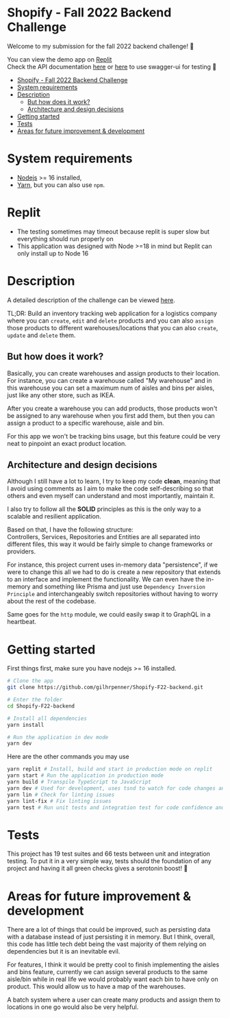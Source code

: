 # Shopify - Fall 2022 Backend Challenge

Welcome to my submission for the fall 2022 backend challenge! 👋

You can view the demo app on [Replit](https://replit.com/@gilhrpenner/Shopify-F22-backend)\
Check the API documentation [here](https://github.com/gilhrpenner/Shopify-F22-backend/wiki/API-Documentation) or [here](https://shopify-f22-backend.gilhrpenner.repl.co/docs/) to use swagger-ui for testing 🙌

- [Shopify - Fall 2022 Backend Challenge](#shopify---fall-2022-backend-challenge)
- [System requirements](#system-requirements)
- [Description](#description)
  * [But how does it work?](#but-how-does-it-work-)
  * [Architecture and design decisions](#architecture-and-design-decisions)
- [Getting started](#getting-started)
- [Tests](#tests)
- [Areas for future improvement & development](#areas-for-future-improvement---development)

# System requirements
- [Nodejs](https://nodejs.org/en/) >= 16 installed,
- [Yarn](https://yarnpkg.com/), but you can also use `npm`.

# Replit
- The testing sometimes may timeout because replit is super slow but everything should run properly on
- This application was designed with Node >=18 in mind but Replit can only install up to Node 16
# Description
A detailed description of the challenge can be viewed [here](https://docs.google.com/document/d/1PoxpoaJymXmFB3iCMhGL6js-ibht7GO_DkCF2elCySU/edit).

TL;DR: Build an inventory tracking web application for a logistics company where you can `create`, `edit` and `delete` products and you can also `assign` those products to different warehouses/locations that you can also `create`, `update` and `delete` them.

## But how does it work?
Basically, you can create warehouses and assign products to their location.
For instance, you can create a warehouse called "My warehouse" and in this warehouse you can set a maximum num of aisles and bins per aisles, just like any other store, such as IKEA.

After you create a warehouse you can add products, those products won't be assigned to any warehouse when you first add them, but then you can assign a product to a specific warehouse, aisle and bin.

For this app we won't be tracking bins usage, but this feature could be very neat to pinpoint an exact product location.

## Architecture and design decisions
Although I still have a lot to learn, I try to keep my code **clean**, meaning that I avoid using comments as I aim to make the code self-describing so that others and even myself can understand and most importantly, maintain it.

I also try to follow all the **SOLID** principles as this is the only way to a scalable and resilient application.

Based on that, I have the following structure:\
Controllers, Services, Repositories and Entities are all separated into different files, this way it would be fairly simple to change frameworks or providers.

For instance, this project current uses in-memory data "persistence", if we were to change this all we had to do is create a new repository that extends to an interface and implement the functionality. We can even have the in-memory and something like Prisma and just use `Dependency Inversion Principle` and interchangeably switch repositories without having to worry about the rest of the codebase.

Same goes for the `http` module, we could easily swap it to GraphQL in a heartbeat.

# Getting started
First things first, make sure you have nodejs >= 16 installed.

```bash
# Clone the app
git clone https://github.com/gilhrpenner/Shopify-F22-backend.git

# Enter the folder
cd Shopify-F22-backend

# Install all dependencies
yarn install

# Run the application in dev mode
yarn dev
```

Here are the other commands you may use
```bash
yarn replit # Install, build and start in production mode on replit
yarn start # Run the application in production mode
yarn build # Transpile TypeScript to JavaScript
yarn dev # Used for development, uses tsnd to watch for code changes and reload the app
yarn lin # Check for linting issues
yarn lint-fix # Fix linting issues
yarn test # Run unit tests and integration test for code confidence and resilience
```

# Tests
This project has 19 test suites and 66 tests between unit and integration testing.
To put it in a very simple way, tests should the foundation of any project and having it all green checks gives a serotonin boost! 🤤

# Areas for future improvement & development
There are a lot of things that could be improved, such as persisting data with a database instead of just persisting it in memory. But I think, overall, this code has little tech debt being the vast majority of them relying on dependencies but it is an inevitable evil.

For features, I think it would be pretty cool to finish implementing the aisles and bins feature, currently we can assign several products to the same aisle/bin while in real life we would probably want each bin to have only on product. This would allow us to have a map of the warehouses.

A batch system where a user can create many products and assign them to locations in one go would also be very helpful.
